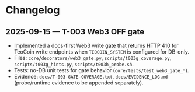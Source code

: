 # Changelog

## 2025-09-15 — T-003 Web3 OFF gate

- Implemented a docs-first Web3 write gate that returns HTTP 410 for TeoCoin write endpoints when `TEOCOIN_SYSTEM` is configured for DB-only.
- Files: `core/decorators/web3_gate.py`, `scripts/t003g_coverage.py`, `scripts/t003g_hints.py`, `scripts/t003h_probe.sh`.
- Tests: no-DB unit tests for gate behavior (`core/tests/test_web3_gate_*`).
- Evidence: `docs/T-003-GATE-COVERAGE.txt`, `docs/EVIDENCE_LOG.md` (probe/runtime evidence to be appended separately).
